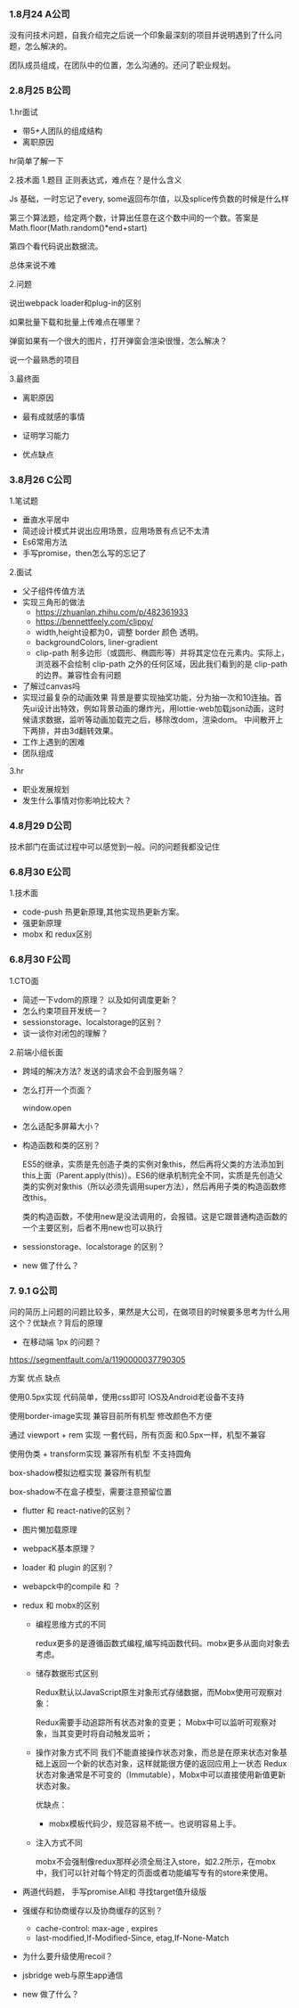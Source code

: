 ### 1.8月24 A公司

没有问技术问题，自我介绍完之后说一个印象最深刻的项目并说明遇到了什么问题，怎么解决的。

团队成员组成，在团队中的位置，怎么沟通的。还问了职业规划。

### 2.8月25 B公司
1.hr面试
- 带5+人团队的组成结构
- 离职原因

hr简单了解一下

2.技术面
1.题目
正则表达式，难点在？是什么含义

Js 基础，一时忘记了every, some返回布尔值，以及splice传负数的时候是什么样

第三个算法题，给定两个数，计算出任意在这个数中间的一个数。答案是Math.floor(Math.random()*end+start)

第四个看代码说出数据流。

总体来说不难

2.问题

说出webpack loader和plug-in的区别

如果批量下载和批量上传难点在哪里？

弹窗如果有一个很大的图片，打开弹窗会渲染很慢，怎么解决？

说一个最熟悉的项目

3.最终面
- 离职原因

- 最有成就感的事情

- 证明学习能力

- 优点缺点


### 3.8月26 C公司

1.笔试题
- 垂直水平居中
- 简述设计模式并说出应用场景，应用场景有点记不太清
- Es6常用方法
- 手写promise，then怎么写的忘记了

2.面试

- 父子组件传值方法
- 实现三角形的做法
  - https://zhuanlan.zhihu.com/p/482361933
  - https://bennettfeely.com/clippy/
  - width,height设都为0，调整 border 颜色 透明。
  - backgroundColors, liner-gradient
  - clip-path 制多边形（或圆形、椭圆形等）并将其定位在元素内。实际上，浏览器不会绘制 clip-path 之外的任何区域，因此我们看到的是 clip-path 的边界。兼容性会有问题
- 了解过canvas吗
- 实现过最复杂的动画效果
  背景是要实现抽奖功能，分为抽一次和10连抽。首先ui设计出特效，例如背景动画的爆炸光，用lottie-web加载json动画，这时候请求数据，监听等动画加载完之后，移除改dom，渲染dom。 中间散开上下两排，并由3d翻转效果。
- 工作上遇到的困难
- 团队组成

3.hr
- 职业发展规划
- 发生什么事情对你影响比较大？

### 4.8月29 D公司
技术部门在面试过程中可以感觉到一般。问的问题我都没记住

### 6.8月30 E公司
1.技术面
- code-push 热更新原理,其他实现热更新方案。
- 强更新原理
- mobx 和 redux区别

### 6.8月30 F公司
1.CTO面
- 简述一下vdom的原理？ 以及如何调度更新？
- 怎么约束项目开发统一？
- sessionstorage、localstorage的区别？
- 谈一谈你对闭包的理解？

2.前端小组长面
- 跨域的解决方法? 发送的请求会不会到服务端？
- 怎么打开一个页面？ 
  
  window.open 
  
  <Link />
- 怎么适配多屏幕大小？
- 构造函数和类的区别？

  ES5的继承，实质是先创造子类的实例对象this，然后再将父类的方法添加到this上面（Parent.apply(this)）。ES6的继承机制完全不同，实质是先创造父类的实例对象this（所以必须先调用super方法），然后再用子类的构造函数修改this。

  类的构造函数，不使用new是没法调用的，会报错。这是它跟普通构造函数的一个主要区别，后者不用new也可以执行
  
- sessionstorage、localstorage 的区别？
- new 做了什么？

###  7. 9.1 G公司
问的简历上问题的问题比较多，果然是大公司，在做项目的时候要多思考为什么用这个？优缺点？背后的原理
- 在移动端 1px 的问题？

https://segmentfault.com/a/1190000037790305


方案                     优点    缺点

使用0.5px实现	代码简单，使用css即可	IOS及Android老设备不支持

使用border-image实现	兼容目前所有机型	修改颜色不方便

通过 viewport + rem 实现	一套代码，所有页面	和0.5px一样，机型不兼容

使用伪类 + transform实现	兼容所有机型	不支持圆角

box-shadow模拟边框实现	兼容所有机型

box-shadow不在盒子模型，需要注意预留位置
- flutter 和 react-native的区别？
- 图片懒加载原理
- webpacK基本原理？
- loader 和 plugin 的区别？
- webapck中的compile 和 ？ 
- redux 和 mobx的区别
  - 编程思维方式的不同
    
    redux更多的是遵循函数式编程,编写纯函数代码。mobx更多从面向对象去考虑。

  - 储存数据形式区别

    Redux默认以JavaScript原生对象形式存储数据，而Mobx使用可观察对象：

    Redux需要手动追踪所有状态对象的变更；
    Mobx中可以监听可观察对象，当其变更时将自动触发监听；

  - 操作对象方式不同
    我们不能直接操作状态对象，而总是在原来状态对象基础上返回一个新的状态对象，这样就能很方便的返回应用上一状态
    Redux状态对象通常是不可变的（Immutable），Mobx中可以直接使用新值更新状态对象。

    优缺点：
     - mobx模板代码少，规范容易不统一。也说明容易上手。
  
  - 注入方式不同

    mobx不会强制像redux那样必须全局注入store，如2.2所示，在mobx中，我们可以针对每个特定的页面或者功能编写专有的store来使用。
     


- 两道代码题， 手写promise.All和 寻找target值升级版
- 强缓存和协商缓存以及协商缓存的区别？
    - cache-control: max-age , expires
    - last-modified,If-Modified-Since, 
    etag,If-None-Match
- 为什么要升级使用recoil？
- jsbridge web与原生app通信
- new 做了什么？





